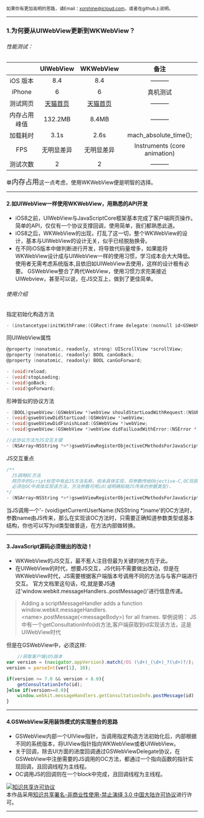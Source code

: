 <small>如果你有更加高明的思路，请Email：xorshine@icloud.com，或者在github上说明。
</small>
***
### 1.为何要从UIWebView更新到WKWebView？
######  性能测试：
|           	  | UIWebView              | WKWebView                 |    备注               |
|:---------------:|:----------------------:|:-------------------------:|:--------------------:|
| iOS 版本     	  | 8.4                    | 8.4                       |        ———           |
| iPhone     	  | 6                      |   6                       |       真机测试         |
| 测试网页         |[天猫首页](http://www.tmall.com)|[天猫首页](http://www.tmall.com) |———|
| 内存占用峰值      | 132.2MB                |    8.4MB                  |———|
| 加载耗时	 	  | 3.1s                   |    2.6s                   |  mach_absolute_time(); |
| FPS	 		  | 无明显差异            |    无明显差异               |  Instruments (core animation) |
| 测试次数	 	  | 2                      |    2                      |———|

单<font size=4>内存占用</font>这一点考虑，使用WKWebView便是明智的选择。
***
#### 2.如UIWebView一样使用WKWebView，用熟悉的API开发
* iOS8之前，UIWebView与JavaScriptCore框架基本完成了客户端网页操作。简单的API，仅仅有一个协议支撑回调，使用简单，我们都熟悉此道。
* iOS8之后，WKWebView的出现，打乱了这一切，整个WKWebView的设计，基本与UIWebView的设计无关，似乎已经脱胎换骨。
* 在不同iOS版本中做判断进行开发，将导致代码量增多，如果能将WKWebView设计成与UIWebView一样的使用习惯，学习成本会大大降低。使用者无需考虑系统版本,且依旧如UIWebView去使用，这样的设计极有必要。
GSWebView整合了两代WebView，使用习惯力求完美接近UIWebview，甚至可以说，在JS交互上，做到了更佳简单。

###### 使用介绍

指定初始化构造方法
```objective-c
- (instancetype)initWithFrame:(CGRect)frame delegate:(nonnull id<GSWebViewDelegate>)delegate JSPerformer:(nonnull id)performer; 
```

同UIWebView属性
```objective-c
@property (nonatomic, readonly, strong) UIScrollView *scrollView;
@property (nonatomic, readonly) BOOL canGoBack;
@property (nonatomic, readonly) BOOL canGoForward; 

- (void)reload;
- (void)stopLoading;
- (void)goBack;
- (void)goForward;
```

形神皆似的协议方法
```objective-c
- (BOOL)gswebView:(GSWebView *)webView shouldStartLoadWithRequest:(NSURLRequest *)request navigationType:(GSWebViewNavigationType)navigationType;
- (void)gswebViewDidStartLoad:(GSWebView *)webView;
- (void)gswebViewDidFinishLoad:(GSWebView *)webView;
- (void)gswebView:(GSWebView *)webView didFailLoadWithError:(NSError *)error; 

//此协议方法为JS交互关键
- (NSArray<NSString *>*)gswebViewRegisterObjectiveCMethodsForJavaScriptInteraction;
```

JS交互重点
```objective-c
/**
  JS调用OC方法
  网页中的Script标签中有此JS方法名称，但未具体实现，将参数传给Objective-C,OC将获取到的参数做下一步处理
  必须在OC中具体实现该方法，方法参数可用id(或明确知晓JS传来的参数类型).
*/
- (NSArray<NSString *>*)gswebViewRegisterObjectiveCMethodsForJavaScriptInteraction;
```
当JS调用一个'- (void)getCurrentUserName:(NSString *)name'的OC方法时，参数name由JS传来，那么在实现该OC方法时，只需要正确知道参数类型或基本结构，你也可以写为id类型做普适，在方法内部做转换。
* * *
#### 3.JavaScript源码必须做出的改动！
* WKWebView的JS交互，最不惹人注目但最为关键的地方在于此。
* 在UIWebView的时代，想要JS交互，JS代码不需要做出改动，但是在WKWebView时代，JS需要根据客户端版本号调用不同的方法与与客户端进行交互。
官方文档里这句话，哎,就是要JS通过'window.webkit.messageHandlers.<name>.postMessage(<messageBody>)'进行信息传递。
> Adding a scriptMessageHandler adds a function window.webkit.messageHandlers.\<name\>.postMessage(\<messageBody\>) for all frames.
举例说明：
JS中有一个getConsultationInfo(id)方法,客户端获取到id实现该方法，这是UIWebView时代

但是在GSWebView中，必须这样:
```javascript
	//获取客户端iOS版本
var version = (navigator.appVersion).match(/OS (\d+)_(\d+)_?(\d+)?/);  
version = parseInt(ver[1], 10);  

if(version >= 7.0 && version < 8.0){
	getConsultationInfo(id);
}else if(version>=8.0){
	window.webkit.messageHandlers.getConsultationInfo.postMessage(id)
} 
```
* * *
#### 4.GSWebView采用装饰模式的实现整合的思路
* GSWebView内部一个UIView指针，当调用指定构造方法初始化后，内部根据不同的系统版本，将UIView指针指向WKWebView或者UIWebView。 
* 关于回调，除去UI方面的进度回调通过GSWebViewDelegate协议，在GSWebView中注册需要的JS调用的OC方法，都通过一个指向函数的指针实现回调，且回调线程为主线程。
* OC调用JS的回调则在一个block中完成，且回调线程为主线程。

<a rel="license" href="http://creativecommons.org/licenses/by-nc-nd/3.0/cn/"><img alt="知识共享许可协议" style="border-width:0" src="https://i.creativecommons.org/l/by-nc-nd/3.0/cn/88x31.png" /></a><br />本作品采用<a rel="license" href="http://creativecommons.org/licenses/by-nc-nd/3.0/cn/">知识共享署名-非商业性使用-禁止演绎 3.0 中国大陆许可协议</a>进行许可。
* * *

